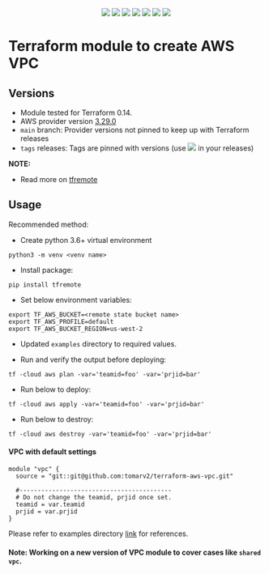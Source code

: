<p align="center">
    <a href="https://github.com/tomarv2/terraform-aws-vpc/actions/workflows/security_scans.yml" alt="Security Scans">
        <img src="https://github.com/tomarv2/terraform-aws-vpc/actions/workflows/security_scans.yml/badge.svg?branch=main" /></a>
    <a href="https://www.apache.org/licenses/LICENSE-2.0" alt="license">
        <img src="https://img.shields.io/github/license/tomarv2/terraform-aws-vpc" /></a>
    <a href="https://github.com/tomarv2/terraform-aws-vpc/tags" alt="GitHub tag">
        <img src="https://img.shields.io/github/v/tag/tomarv2/terraform-aws-vpc" /></a>
    <a href="https://github.com/tomarv2/terraform-aws-vpc/pulse" alt="Activity">
        <img src="https://img.shields.io/github/commit-activity/m/tomarv2/terraform-aws-vpc" /></a>
    <a href="https://stackoverflow.com/users/6679867/tomarv2" alt="Stack Exchange reputation">
        <img src="https://img.shields.io/stackexchange/stackoverflow/r/6679867"></a>
    <a href="https://discord.gg/XH975bzN" alt="chat on Discord">
        <img src="https://img.shields.io/discord/813961944443912223?logo=discord"></a>
    <a href="https://twitter.com/intent/follow?screen_name=varuntomar2019" alt="follow on Twitter">
        <img src="https://img.shields.io/twitter/follow/varuntomar2019?style=social&logo=twitter"></a>
</p>

# Terraform module to create AWS VPC

## Versions

- Module tested for Terraform 0.14.
- AWS provider version [3.29.0](https://registry.terraform.io/providers/hashicorp/aws/latest)
- `main` branch: Provider versions not pinned to keep up with Terraform releases
- `tags` releases: Tags are pinned with versions (use <a href="https://github.com/tomarv2/terraform-aws-vpc/tags" alt="GitHub tag">
        <img src="https://img.shields.io/github/v/tag/tomarv2/terraform-aws-vpc" /></a> in your releases)

**NOTE:** 

- Read more on [tfremote](https://github.com/tomarv2/tfremote)

## Usage

Recommended method:

- Create python 3.6+ virtual environment 
```
python3 -m venv <venv name>
```

- Install package:
```
pip install tfremote
```

- Set below environment variables:
```
export TF_AWS_BUCKET=<remote state bucket name>
export TF_AWS_PROFILE=default
export TF_AWS_BUCKET_REGION=us-west-2
```  

- Updated `examples` directory to required values. 

- Run and verify the output before deploying:
```
tf -cloud aws plan -var='teamid=foo' -var='prjid=bar'
```

- Run below to deploy:
```
tf -cloud aws apply -var='teamid=foo' -var='prjid=bar'
```

- Run below to destroy:
```
tf -cloud aws destroy -var='teamid=foo' -var='prjid=bar'
```
#### VPC with default settings
```
module "vpc" {
  source = "git::git@github.com:tomarv2/terraform-aws-vpc.git"
  
  #------------------------------------------
  # Do not change the teamid, prjid once set.
  teamid = var.teamid
  prjid = var.prjid
}
```

Please refer to examples directory [link](examples) for references.

#### Note: Working on a new version of VPC module to cover cases like `shared vpc`.